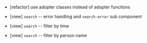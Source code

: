 - [refactor] use adopter classes instead of adopter funcitons

- [view] `search` -- error handling and `search-error` sub component
- [view] `search` -- filter by time
- [view] `search` -- filter by person name
